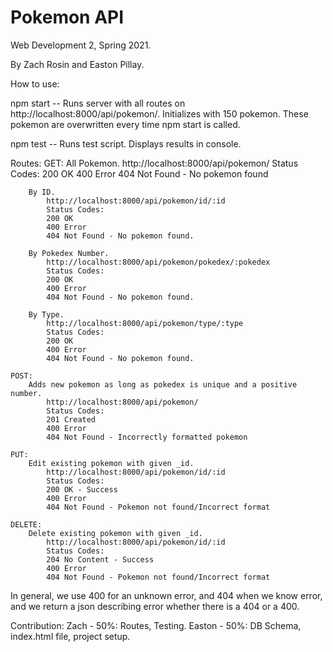 # Pokemon API

Web Development 2, Spring 2021.

By Zach Rosin and Easton Pillay.

How to use:

npm start -- Runs server with all routes on http://localhost:8000/api/pokemon/. Initializes with 150 pokemon. These pokemon are overwritten every time npm start is called.

npm test -- Runs test script. Displays results in console.

Routes:
    GET:
        All Pokemon.
            http://localhost:8000/api/pokemon/
            Status Codes:
            200 OK
            400 Error
            404 Not Found - No pokemon found

        By ID.
            http://localhost:8000/api/pokemon/id/:id
            Status Codes:
            200 OK
            400 Error
            404 Not Found - No pokemon found.

        By Pokedex Number.
            http://localhost:8000/api/pokemon/pokedex/:pokedex
            Status Codes:
            200 OK
            400 Error
            404 Not Found - No pokemon found.

        By Type.
            http://localhost:8000/api/pokemon/type/:type
            Status Codes:
            200 OK
            400 Error
            404 Not Found - No pokemon found.

    POST:
        Adds new pokemon as long as pokedex is unique and a positive number.
            http://localhost:8000/api/pokemon/
            Status Codes:
            201 Created
            400 Error
            404 Not Found - Incorrectly formatted pokemon

    PUT:
        Edit existing pokemon with given _id.
            http://localhost:8000/api/pokemon/id/:id
            Status Codes:
            200 OK - Success
            400 Error
            404 Not Found - Pokemon not found/Incorrect format

    DELETE:
        Delete existing pokemon with given _id.
            http://localhost:8000/api/pokemon/id/:id
            Status Codes:
            204 No Content - Success
            400 Error
            404 Not Found - Pokemon not found/Incorrect format

In general, we use 400 for an unknown error, and 404 when we know error, and we return a json describing error whether there is a 404 or a 400.

Contribution:
    Zach - 50%:
        Routes, Testing.
    Easton - 50%:
        DB Schema, index.html file, project setup.

